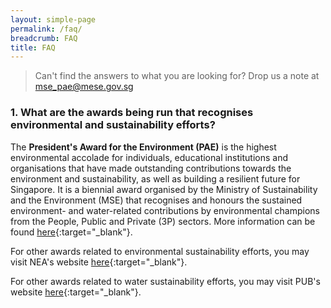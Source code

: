```yaml
---
layout: simple-page
permalink: /faq/
breadcrumb: FAQ
title: FAQ
---
```


> Can't find the answers to what you are looking for? Drop us a note at <mse_pae@mese.gov.sg> 

### 1. What are the awards being run that recognises environmental and sustainability efforts? 

The **President's Award for the Environment (PAE)** is the highest environmental accolade for individuals, educational institutions and organisations that have made outstanding contributions towards the environment and sustainability, as well as building a resilient future for Singapore. It is a biennial award organised by the Ministry of Sustainability and the Environment (MSE) that recognises and honours the sustained environment- and water-related contributions by environmental champions from the People, Public and Private (3P) sectors. More information can be found [here](/about-the-award/){:target="_blank"}. 

For other awards related to environmental sustainability efforts, you may visit NEA's website [here](https://www.nea.gov.sg/programmes-grants/grants-and-awards){:target="_blank"}. 

For other awards related to water sustainability efforts, you may visit PUB's website [here](https://www.pub.gov.sg/getinvolved){:target="_blank"}.
